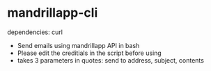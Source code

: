 mandrillapp-cli
===============
dependencies: curl

- Send emails using mandrillapp API in bash
- Please edit the creditials in the script before using
- takes 3 parameters in quotes: send to address, subject, contents
